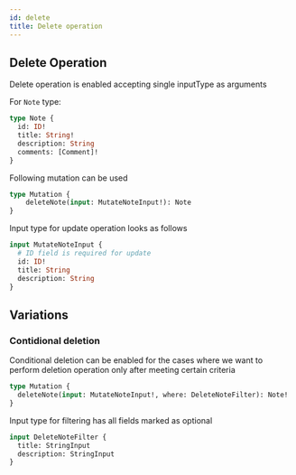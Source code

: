 ```yaml
---
id: delete
title: Delete operation
---
```


## Delete Operation

Delete operation is enabled accepting single inputType as arguments

For `Note` type:

```graphql
type Note {
  id: ID!
  title: String!
  description: String
  comments: [Comment]!
}
```

Following mutation can be used

```graphql
type Mutation {
    deleteNote(input: MutateNoteInput!): Note
}
```

Input type for update operation looks as follows

```graphql
input MutateNoteInput {
  # ID field is required for update
  id: ID!
  title: String
  description: String
}
```

## Variations

### Contidional deletion

Conditional deletion can be enabled for the cases where we want to perform deletion 
operation only after meeting certain criteria

```graphql
type Mutation {
  deleteNote(input: MutateNoteInput!, where: DeleteNoteFilter): Note!
}
```

Input type for filtering has all fields marked as optional

```graphql
input DeleteNoteFilter {
  title: StringInput
  description: StringInput
}
```
